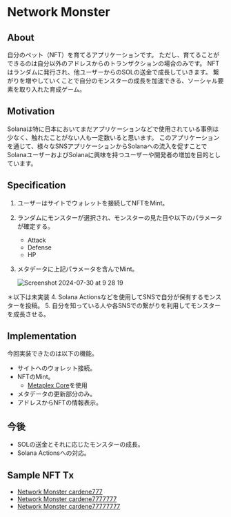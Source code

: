 # Network Monster

## About

自分のペット（NFT）を育てるアプリケーションです。
ただし、育てることができるのは自分以外のアドレスからのトランザクションの場合のみです。
NFTはランダムに発行され、他ユーザーからのSOLの送金で成長していきます。
繋がりを増やしていくことで自分のモンスターの成長を加速できる、ソーシャル要素を取り入れた育成ゲーム。

## Motivation

Solanaは特に日本においてまだアプリケーションなどで使用されている事例は少なく、触れたことがない人も一定数いると思います。
このアプリケーションを通じて、様々なSNSアプリケーションからSolanaへの流入を促すことでSolanaユーザーおよびSolanaに興味を持つユーザーや開発者の増加を目的としています。

## Specification

1. ユーザーはサイトでウォレットを接続してNFTをMint。
2. ランダムにモンスターが選択され、モンスターの見た目や以下のパラメータが確定する。
   - Attack
   - Defense
   - HP
3. メタデータに上記パラメータを含んでMint。
   
   ![Screenshot 2024-07-30 at 9 28 19](https://github.com/user-attachments/assets/2cbdafa5-9b17-4d92-be50-066c24363a53)

＊以下は未実装
4. Solana Actionsなどを使用してSNSで自分が保有するモンスターを投稿。
5. 自分を知っている人や各SNSでの繋がりを利用してモンスターを成長させる。

## Implementation

今回実装できたのは以下の機能。

- サイトへのウォレット接続。
- NFTのMint。
  - [Metaplex Core](https://developers.metaplex.com/core)を使用
- メタデータの更新部分のみ。
- アドレスからNFTの情報表示。

## 今後

- SOLの送金とそれに応じたモンスターの成長。
- Solana Actionsへの対応。

## Sample NFT Tx

- [Network Monster cardene777](https://core.metaplex.com/explorer/9LAkmG8FKAtP7mrsvEG3DadFWgSbMTpqxd2sM5drg477?env=devnet)
- [Network Monster cardene7777777](https://core.metaplex.com/explorer/EZ1VDJD3xx7LBtkAG2YaqFMCCZavbYJjS3oDFLF5jUao?env=devnet)
- [Network Monster cardene77777777](https://core.metaplex.com/explorer/FxXBRdqci8Y4NEYaTABy9NBKoYFAa94myzS2G2rGNj2B?env=devnet)
